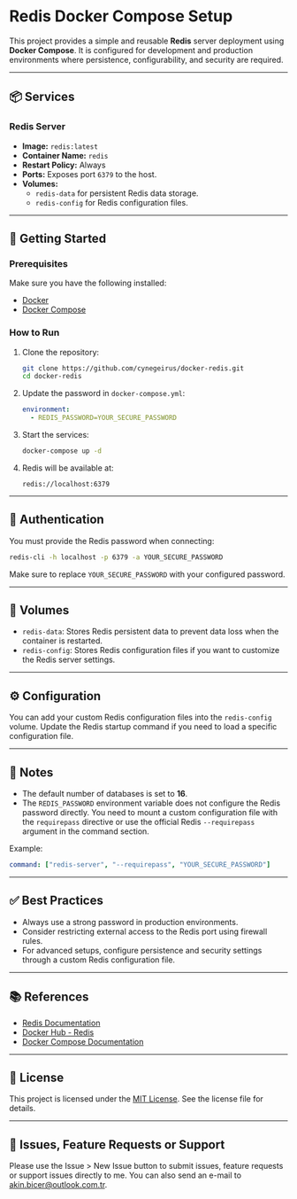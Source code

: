 # Redis Docker Compose Setup

This project provides a simple and reusable **Redis** server deployment using **Docker Compose**. It is configured for development and production environments where persistence, configurability, and security are required.

---

## 📦 Services

### Redis Server
- **Image:** `redis:latest`
- **Container Name:** `redis`
- **Restart Policy:** Always
- **Ports:** Exposes port `6379` to the host.
- **Volumes:**
  - `redis-data` for persistent Redis data storage.
  - `redis-config` for Redis configuration files.

---

## 🚀 Getting Started

### Prerequisites
Make sure you have the following installed:
- [Docker](https://docs.docker.com/get-docker/)
- [Docker Compose](https://docs.docker.com/compose/)

### How to Run
1. Clone the repository:
    ```bash
    git clone https://github.com/cynegeirus/docker-redis.git
    cd docker-redis
    ```

2. Update the password in `docker-compose.yml`:
    ```yaml
    environment:
      - REDIS_PASSWORD=YOUR_SECURE_PASSWORD
    ```

3. Start the services:
    ```bash
    docker-compose up -d
    ```

4. Redis will be available at:
    ```
    redis://localhost:6379
    ```

---

## 🔐 Authentication

You must provide the Redis password when connecting:
```bash
redis-cli -h localhost -p 6379 -a YOUR_SECURE_PASSWORD
````

Make sure to replace `YOUR_SECURE_PASSWORD` with your configured password.

---

## 📂 Volumes

* `redis-data`: Stores Redis persistent data to prevent data loss when the container is restarted.
* `redis-config`: Stores Redis configuration files if you want to customize the Redis server settings.

---

## ⚙️ Configuration

You can add your custom Redis configuration files into the `redis-config` volume. Update the Redis startup command if you need to load a specific configuration file.

---

## 📌 Notes

* The default number of databases is set to **16**.
* The `REDIS_PASSWORD` environment variable does not configure the Redis password directly. You need to mount a custom configuration file with the `requirepass` directive or use the official Redis `--requirepass` argument in the command section.

Example:

```yaml
command: ["redis-server", "--requirepass", "YOUR_SECURE_PASSWORD"]
```

---

## ✅ Best Practices

* Always use a strong password in production environments.
* Consider restricting external access to the Redis port using firewall rules.
* For advanced setups, configure persistence and security settings through a custom Redis configuration file.

---

## 📚 References

* [Redis Documentation](https://redis.io/documentation)
* [Docker Hub - Redis](https://hub.docker.com/_/redis)
* [Docker Compose Documentation](https://docs.docker.com/compose/)

---

## 📜 License

This project is licensed under the [MIT License](LICENSE). See the license file for details.

---

## 🙌 Issues, Feature Requests or Support

Please use the Issue > New Issue button to submit issues, feature requests or support issues directly to me. You can also send an e-mail to akin.bicer@outlook.com.tr.
